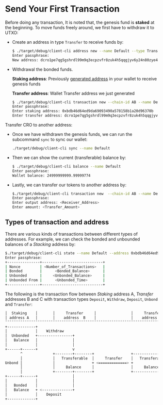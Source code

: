 # Send Your First Transaction

 Before doing any transaction, It is noted that, the genesis fund is **staked** at the beginning. To move funds freely around, we first have to withdraw it to UTXO:

- Create an address in type `Transfer` to receive funds by:

  ```bash
  $ ./target/debug/client-cli address new --name Default --type Transfer
  Enter passphrase:
  New address: dcro1pe7qg5gshrdl99m9q3ecpzvfr8zuk4h5qqgjyv6y24n80zye42as88x8tg
  ```

- Withdrawal the bonded funds.

  **Staking address**: Previously [generated address](https://crypto-com.github.io/getting-started/local_full_node_development.html#step-1-generate-genesis) in your wallet to receive genesis funds

  **Transfer address**: Wallet Transfer address we just generated

  ```bash
  $ ./target/debug/client-cli transaction new --chain-id AB --name Default --type Withdraw
  Enter passphrase:
  Enter staking address: 0xbdb46d64ed9da69093490a578158b1a20d96370b
  Enter transfer address: dcro1pe7qg5gshrdl99m9q3ecpzvfr8zuk4h5qqgjyv6y24n80zye42as88x8tg
  ```

Transfer CRO to another address:

- Once we have withdrawn the genesis funds, we can run the subcommand `sync` to sync our wallet:

    ```bash
    ./target/debug/client-cli sync --name Default
    ```

- Then we can show the current (transferable) balance by:

    ```bash
    $ ./target/debug/client-cli balance --name Default
    Enter passphrase:
    Wallet balance: 24999999999.99999774
    ```

- Lastly, we can transfer our tokens to another address by:

    ```bash
    $./target/debug/client-cli transaction new  --chain-id AB --name Default --type Transfer
    Enter passphrase:
    Enter output address: <Receiver_Address>
    Enter amount: <Transfer_Amount>
    ```

## Types of transaction and address

There are various kinds of transactions between different types of addresses. For example, we can check the bonded and unbounded balances of a *Stacking* address by:

```bash
$./target/debug/client-cli state --name Default --address 0xbdb46d64ed9da69093490a578158b1a20d96370b
Enter passphrase:
+---------------+----------------------------+
| Nonce         | <Number_of_Transactions>   |
| Bonded        |      <Bonded_Balance>      |
| Unbonded      |     <Unbonded_Balance>     |
| Unbonded From |      <Unbonded_Time>       |
+---------------+----------------------------+
```

The following is the transaction flow between *Staking* address A, *Transfer* addresses B and C with transaction types `Deposit`, `Withdraw`, `Deposit`, `Unbond` and `Transfer`:

```bash
│  Staking    │       │     Transfer     │                │     Transfer     │
│ address A   │       │    address  B    │                │    address  C    │
¯¯¯¯¯¯¯¯¯¯¯¯¯¯¯¯¯¯¯¯¯¯¯¯¯¯¯¯¯¯¯¯¯¯¯¯¯¯¯¯¯¯¯¯¯¯¯¯¯¯¯¯¯¯¯¯¯¯¯¯¯¯¯¯¯¯¯¯¯¯¯¯¯¯¯¯¯¯
+-------------+
│             │    Withdraw
│  Unbonded   +----------------+
│   Balance   │                │
│             │                │
+------+------+                v
       ^              +--------+--------+                 +-----------------+
       │              │   Transferable  │     Transfer    │   Transferable  │
Unbond │              │                 + <=============> +                 │
       │              │     Balance     │                 │     Balance     │
       │              +--------+--------+                 +-----------------+
+------+------+                │
│             │                │
│   Bonded    │                │
│   Balance   + <--------------+
│             │    Deposit
+-------------+

```
